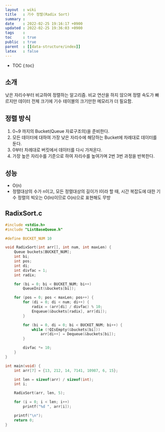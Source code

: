 ```yaml
---
layout  : wiki
title   : 기수 정렬(Radix Sort)
summary : 
date    : 2022-02-25 19:16:17 +0900
updated : 2022-02-25 19:36:03 +0900
tags    : 
toc     : true
public  : true
parent  : [[data-structure/index]]
latex   : false
---
```

* TOC
{:toc}

## 소개
낮은 자리수부터 비교하여 정렬하는 알고리즘.
비교 연산을 하지 않으며 정렬 속도가 빠르지만 데이터 전체 크기에 기수 테이블의 크기만한 메모리가 더 필요함.

## 정렬 방식
1. 0~9 까지의 Bucket(Queue 자료구조의)을 준비한다.
2. 모든 데이터에 대하여 가장 낮은 자리수에 해당하는 Bucket에 차례대로 데이터를 둔다.
3. 0부터 차례대로 버킷에서 데이터를 다시 가져온다.
4. 가장 높은 자리수를 기준으로 하여 자리수를 높여가며 2번 3번 과정을 반복한다.

## 성능
- O(n)
- 정렬대상의 수가 n이고, 모든 정렬대상의 길이가 l이라 할 때, 시간 복잡도에 대한 기수 정렬의 빅오는 O(ln)이므로 O(n)으로 표현해도 무방

## RadixSort.c
```c
#include <stdio.h>
#include "ListBaseQueue.h"

#define BUCKET_NUM 10

void RadixSort(int arr[], int num, int maxLen) {
    Queue buckets[BUCKET_NUM];
    int bi;
    int pos;
    int di;
    int divfac = 1;
    int radix;

    for (bi = 0; bi < BUCKET_NUM; bi++)
        QueueInit(&buckets[bi]);

    for (pos = 0; pos < maxLen; pos++) {
        for (di = 0; di < num; di++) {
            radix = (arr[di] / divfac) % 10;
            Enqueue(&buckets[radix], arr[di]);
        }

        for (bi = 0, di = 0; bi < BUCKET_NUM; bi++) {
            while (!QIsEmpty(&buckets[bi]))
                arr[di++] = Dequeue(&buckets[bi]);
        }

        divfac *= 10;
    }
}

int main(void) {
    int arr[7] = {13, 212, 14, 7141, 10987, 6, 15};

    int len = sizeof(arr) / sizeof(int);
    int i;

    RadixSort(arr, len, 5);

    for (i = 0; i < len; i++)
        printf("%d ", arr[i]);

    printf("\n");
    return 0;
}
```
